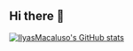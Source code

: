 ## Hi there 👋

<!--
**IlyasMacaluso/IlyasMacaluso** is a ✨ _special_ ✨ repository because its `README.md` (this file) appears on your GitHub profile.

- 🧑‍🎓 I’m currently a student at [Develhope](https://www.develhope.co/?utm_source=cpc&utm_medium=google&utm_campaign=12484029733&utm_content=122479314607&utm_term=develhope&gad_source=1)
- 🌱 I’m currently learning Node.js
- 📫 How to reach me: ilyas.macaluso@gmail.com

-->
[![IlyasMacaluso's GitHub stats](https://github-readme-stats.vercel.app/api?username=IlyasMacaluso)](https://github.com/IlyasMacaluso/github-readme-stats)
